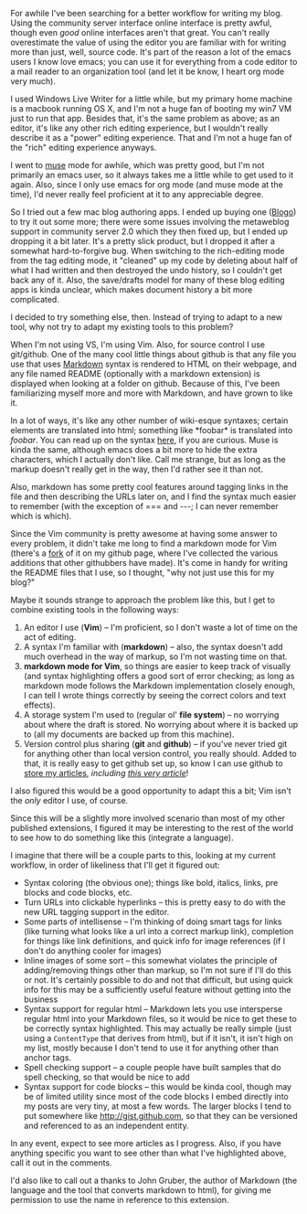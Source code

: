 <!-- Markdown mode -->

For awhile I've been searching for a better workflow for writing my blog.  Using the community server interface online interface is pretty awful, though even *good* online interfaces aren't that great.  You can't really overestimate the value of using the editor you are familiar with for writing more than just, well, source code.  It's part of the reason a lot of the emacs users I know love emacs; you can use it for everything from a code editor to a mail reader to an organization tool (and let it be know, I heart org mode very much).

I used Windows Live Writer for a little while, but my primary home machine is a macbook running OS X, and I'm not a huge fan of booting my win7 VM just to run that app.  Besides that, it's the same problem as above; as an editor, it's like any other rich editing experience, but I wouldn't really describe it as a "power" editing experience.  That and I'm not a huge fan of the "rich" editing experience anyways.

I went to [muse][] mode for awhile, which was pretty good, but I'm not primarily an emacs user, so it always takes me a little while to get used to it again.  Also, since I only use emacs for org mode (and muse mode at the time), I'd never really feel proficient at it to any appreciable degree.

So I tried out a few mac blog authoring apps.  I ended up buying one ([Blogo][]) to try it out some more; there were some issues involving the metaweblog support in community server 2.0 which they then fixed up, but I ended up dropping it a bit later.  It's a pretty slick product, but I dropped it after a somewhat hard-to-forgive bug.  When switching to the rich-editing mode from the tag editing mode, it "cleaned" up my code by deleting about half of what I had written and then destroyed the undo history, so I couldn't get back any of it.  Also, the save/drafts model for many of these blog editing apps is kinda unclear, which makes document history a bit more complicated.

I decided to try something else, then.  Instead of trying to adapt to a new tool, why not try to adapt my existing tools to this problem?

When I'm not using VS, I'm using Vim.  Also, for source control I use git/github.  One of the many cool little things about github is that any file you use that uses [Markdown][] syntax is rendered to HTML on their webpage, and any file named README (optionally with a markdown extension) is displayed when looking at a folder on github.  Because of this, I've been familiarizing myself more and more with Markdown, and have grown to like it.

In a lot of ways, it's like any other number of wiki-esque syntaxes; certain elements are translated into html; something like \*foobar\* is translated into *foobar*.  You can read up on the syntax [here][markdown-syntax], if you are curious.  Muse is kinda the same, although emacs does a bit more to hide the extra characters, which I actually don't like.  Call me strange, but as long as the markup doesn't really get in the way, then I'd rather see it than not.

Also, markdown has some pretty cool features around tagging links in the file and then describing the URLs later on, and I find the syntax much easier to remember (with the exception of === and ---; I can never remember which is which). 

Since the Vim community is pretty awesome at having some answer to every problem, it didn't take me long to find a markdown mode for Vim (there's a [fork][Vim-markdown] of it on my github page, where I've collected the various additions that other githubbers have made).  It's come in handy for writing the README files that I use, so I thought, "why not just use this for my blog?"

Maybe it sounds strange to approach the problem like this, but I get to combine existing tools in the following ways:
  1. An editor I use (**Vim**) &ndash; I'm proficient, so I don't waste a lot of time on the act of editing.
  1. A syntax I'm familiar with (**markdown**) &ndash; also, the syntax doesn't add much overhead in the way of markup, so I'm not wasting time on that.
  1. **markdown mode for Vim**, so things are easier to keep track of visually (and syntax highlighting offers a good sort of error checking; as long as markdown mode follows the Markdown implementation closely enough, I can tell I wrote things correctly by seeing the correct colors and text effects).
  1. A storage system I'm used to (regular ol' **file system**) &ndash; no worrying about where the draft is stored.  No worrying about where it is backed up to (all my documents are backed up from this machine).
  1. Version control plus sharing (**git** and **github**) &ndash; if you've never tried git for anything other than local version control, you really should.  Added to that, it is really easy to get github set up, so know I can use github to [store my articles][articles-github], *including [this very article][this-article]*!

I also figured this would be a good opportunity to adapt this a bit; Vim isn't the *only* editor I use, of course.

Since this will be a slightly more involved scenario than most of my other published extensions, I figured it may be interesting to the rest of the world to see how to do something like this (integrate a language).

I imagine that there will be a couple parts to this, looking at my current workflow, in order of likeliness that I'll get it figured out:

  * Syntax coloring (the obvious one); things like bold, italics, links, pre blocks and code blocks, etc.
  * Turn URLs into clickable hyperlinks &ndash; this is pretty easy to do with the new URL tagging support in the editor.
  * Some parts of intellisense &ndash; I'm thinking of doing smart tags for links (like turning what looks like a url into a correct markup link), completion for things like link definitions, and quick info for image references (if I don't do anything cooler for images)
  * Inline images of some sort &ndash; this somewhat violates the principle of adding/removing things other than markup, so I'm not sure if I'll do this or not.  It's certainly possible to do and not that difficult, but using quick info for this may be a sufficiently useful feature without getting into the business
  * Syntax support for regular html &ndash; Markdown lets you use intersperse regular html into your Markdown files, so it would be nice to get these to be correctly syntax highlighted.  This may actually be really simple (just using a `ContentType` that derives from html), but if it isn't, it isn't high on my list, mostly because I don't tend to use it for anything other than anchor tags.
  * Spell checking support &ndash; a couple people have built samples that do spell checking, so that would be nice to add
  * Syntax support for code blocks &ndash; this would be kinda cool, though may be of limited utility since most of the code blocks I embed directly into my posts are very tiny, at most a few words.  The larger blocks I tend to put somewhere like <http://gist.github.com>, so that they can be versioned and referenced to as an independent entity.

In any event, expect to see more articles as I progress.  Also, if you have anything specific you want to see other than what I've highlighted above, call it out in the comments.

I'd also like to call out a thanks to John Gruber, the author of Markdown (the language and the tool that converts markdown to html), for giving me permission to use the name in reference to this extension.

  [muse]:ttp://mwolson.org/projects/EmacsMuse.html
  [Blogo]:http://www.drinkbrainjuice.com/blogo
  [Markdown]:http://daringfireball.net/projects/markdown
  [markdown-syntax]:http://daringfireball.net/projects/markdown/syntax
  [Vim-markdown]:http://github.com/NoahRic/Vim-markdown
  [articles-github]:http://github.com/noahric/blog
  [this-article]:http://github.com/NoahRic/blog/blob/master/markdown-part1.mkd
